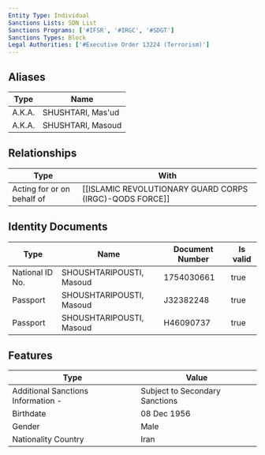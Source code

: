 ```yaml
---
Entity Type: Individual
Sanctions Lists: SDN List
Sanctions Programs: ['#IFSR', '#IRGC', '#SDGT']
Sanctions Types: Block
Legal Authorities: ['#Executive Order 13224 (Terrorism)']
---
```


## Aliases
| Type  | Name      | 
|-------|-----------|
| A.K.A. | SHUSHTARI, Mas'ud |
| A.K.A. | SHUSHTARI, Masoud |

## Relationships
| Type  | With      | 
|-------|-----------|
| Acting for or on behalf of | [[ISLAMIC REVOLUTIONARY GUARD CORPS (IRGC)-QODS FORCE]] |

## Identity Documents
| Type  | Name      | Document Number | Is valid |
|-------|-----------|-----------------|----------|
| National ID No. | SHOUSHTARIPOUSTI, Masoud | 1754030661 | true |
| Passport | SHOUSHTARIPOUSTI, Masoud | J32382248 | true |
| Passport | SHOUSHTARIPOUSTI, Masoud | H46090737 | true |

## Features
| Type  | Value      |
|-------|------------|
| Additional Sanctions Information - | Subject to Secondary Sanctions |
| Birthdate | 08 Dec 1956 |
| Gender | Male |
| Nationality Country | Iran |
